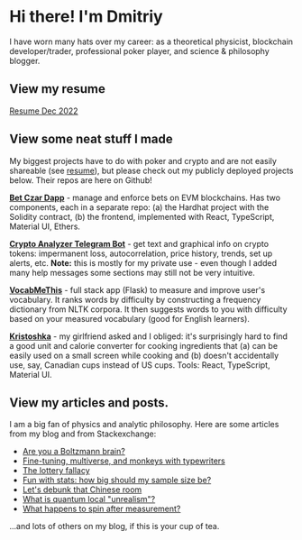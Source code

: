 # Hi there! I'm Dmitriy 

I have worn many hats over my career: as a theoretical physicist, blockchain developer/trader, professional poker player, and science & philosophy blogger. 

## View my resume

[Resume Dec 2022][resume]

## View some neat stuff I made 

My biggest projects have to do with poker and crypto and are not easily shareable (see [resume][resume]), but please check out my publicly deployed projects below. Their repos are here on Github!

**[Bet Czar Dapp](https://reasonmethis.github.io/bet-czar-frontend)** - manage and enforce bets on EVM blockchains. Has two components, each in a separate repo: (a) the Hardhat project with the Solidity contract, (b) the frontend, implemented with React, TypeScript, Material UI, Ethers.

**[Crypto Analyzer Telegram Bot](https://t.me/bobthebonobobot)** - get text and graphical info on crypto tokens: impermanent loss, autocorrelation, price history, trends, set up alerts, etc. **Note:** this is mostly for my private use - even though I added many help messages some sections may still not be very intuitive.

**[VocabMeThis](https://www.reasonmethis.com/2021/05/vocabmethis-measure-and-improve-your.html)** - full stack app (Flask) to measure and improve user's vocabulary. It ranks words by difficulty by constructing a frequency dictionary from NLTK corpora. It then suggests words to you with difficulty based on your measured vocabulary (good for English learners).

**[Kristoshka](https://reasonmethis.github.io/kristoshka)** - my girlfriend asked and I obliged: it's surprisingly hard to find a good unit and calorie converter for cooking ingredients that (a) can be easily used on a small screen while cooking and (b) doesn't accidentally use, say, Canadian cups instead of US cups. Tools: React, TypeScript, Material UI.

## View my articles and posts.

I am a big fan of physics and analytic philosophy. Here are some articles from my blog and from Stackexchange:

* [Are you a Boltzmann brain?](https://www.reasonmethis.com/2021/02/are-you-boltzmann-brain.html)
* [Fine-tuning, multiverse, and monkeys with typewriters](https://www.reasonmethis.com/2021/01/fine-tuning-multiverse-and-monkeys.html)
* [The lottery fallacy](https://www.reasonmethis.com/2021/03/the-lottery-fallacy.html)
* [Fun with stats: how big should my sample size be?](https://www.reasonmethis.com/2022/10/fun-with-stats-how-big-should-my-sample.html)
* [Let's debunk that Chinese room](https://www.reasonmethis.com/2021/07/lets-try-to-debunk-that-chinese-room.html)
* [What is quantum local "unrealism"?](https://physics.stackexchange.com/a/600229/280578)
* [What happens to spin after measurement?](https://physics.stackexchange.com/questions/597862/what-happens-to-spin-after-measurement-does-it-evolve-and-randomise-like-positi/597872#597872)

...and lots of others on my blog, if this is your cup of tea.

[resume]: https://github.com/reasonmethis/Resume/raw/main/Dmitriy%20Vasilyuk%20Resume%20Dec%202022.pdf